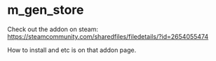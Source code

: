 # m_gen_store
Check out the addon on steam: https://steamcommunity.com/sharedfiles/filedetails/?id=2654055474

How to install and etc is on that addon page. 
